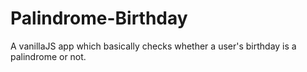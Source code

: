 # Palindrome-Birthday
A vanillaJS app which basically checks whether a user's birthday is a palindrome or not.
